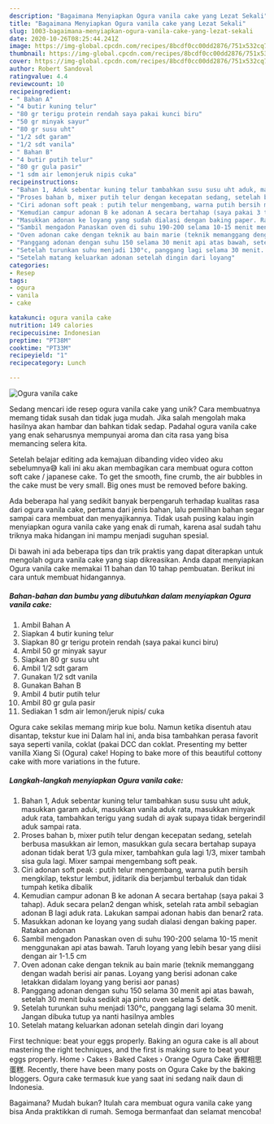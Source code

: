 ```yaml
---
description: "Bagaimana Menyiapkan Ogura vanila cake yang Lezat Sekali"
title: "Bagaimana Menyiapkan Ogura vanila cake yang Lezat Sekali"
slug: 1003-bagaimana-menyiapkan-ogura-vanila-cake-yang-lezat-sekali
date: 2020-10-26T08:25:44.241Z
image: https://img-global.cpcdn.com/recipes/8bcdf0cc00dd2876/751x532cq70/ogura-vanila-cake-foto-resep-utama.jpg
thumbnail: https://img-global.cpcdn.com/recipes/8bcdf0cc00dd2876/751x532cq70/ogura-vanila-cake-foto-resep-utama.jpg
cover: https://img-global.cpcdn.com/recipes/8bcdf0cc00dd2876/751x532cq70/ogura-vanila-cake-foto-resep-utama.jpg
author: Robert Sandoval
ratingvalue: 4.4
reviewcount: 10
recipeingredient:
- " Bahan A"
- "4 butir kuning telur"
- "80 gr terigu protein rendah saya pakai kunci biru"
- "50 gr minyak sayur"
- "80 gr susu uht"
- "1/2 sdt garam"
- "1/2 sdt vanila"
- " Bahan B"
- "4 butir putih telur"
- "80 gr gula pasir"
- "1 sdm air lemonjeruk nipis cuka"
recipeinstructions:
- "Bahan 1, Aduk sebentar kuning telur tambahkan susu susu uht aduk, masukkan garam aduk, masukkan vanila aduk rata, masukkan minyak aduk rata, tambahkan terigu yang sudah di ayak supaya tidak bergerindil aduk sampai rata."
- "Proses bahan b, mixer putih telur dengan kecepatan sedang, setelah berbusa masukkan air lemon, masukkan gula secara bertahap supaya adonan tidak berat 1/3 gula mixer, tambahkan gula lagi 1/3, mixer tambah sisa gula lagi. Mixer sampai mengembang soft peak."
- "Ciri adonan soft peak : putih telur mengembang, warna putih bersih mengkilap, tekstur lembut, jiditarik dia berjambul terbaluk dan tidak tumpah ketika dibalik"
- "Kemudian campur adonan B ke adonan A secara bertahap (saya pakai 3 tahap). Aduk secara pelan2 dengan whisk, setelah rata ambil sebagian adonan B lagi aduk rata. Lakukan sampai adonan habis dan benar2 rata."
- "Masukkan adonan ke loyang yang sudah dialasi dengan baking paper. Ratakan adonan"
- "Sambil mengadon Panaskan oven di suhu 190-200 selama 10-15 menit menggunakan api atas bawah. Taruh loyang yang lebih besar yang diisi dengan air 1-1.5 cm"
- "Oven adonan cake dengan teknik au bain marie (teknik memanggang dengan wadah berisi air panas. Loyang yang berisi adonan cake letakkan didalam loyang yang berisi aor panas)"
- "Panggang adonan dengan suhu 150 selama 30 menit api atas bawah, setelah 30 menit buka sedikit aja pintu oven selama 5 detik."
- "Setelah turunkan suhu menjadi 130°c, panggang lagi selama 30 menit. Jangan dibuka tutup ya nanti hasilnya ambles"
- "Setelah matang keluarkan adonan setelah dingin dari loyang"
categories:
- Resep
tags:
- ogura
- vanila
- cake

katakunci: ogura vanila cake 
nutrition: 149 calories
recipecuisine: Indonesian
preptime: "PT38M"
cooktime: "PT33M"
recipeyield: "1"
recipecategory: Lunch

---
```



![Ogura vanila cake](https://img-global.cpcdn.com/recipes/8bcdf0cc00dd2876/751x532cq70/ogura-vanila-cake-foto-resep-utama.jpg)

Sedang mencari ide resep ogura vanila cake yang unik? Cara membuatnya memang tidak susah dan tidak juga mudah. Jika salah mengolah maka hasilnya akan hambar dan bahkan tidak sedap. Padahal ogura vanila cake yang enak seharusnya mempunyai aroma dan cita rasa yang bisa memancing selera kita.

Setelah belajar editing ada kemajuan dibanding video video aku sebelumnya😅 kali ini aku akan membagikan cara membuat ogura cotton soft cake / japanese cake. To get the smooth, fine crumb, the air bubbles in the cake must be very small. Big ones must be removed before baking.

Ada beberapa hal yang sedikit banyak berpengaruh terhadap kualitas rasa dari ogura vanila cake, pertama dari jenis bahan, lalu pemilihan bahan segar sampai cara membuat dan menyajikannya. Tidak usah pusing kalau ingin menyiapkan ogura vanila cake yang enak di rumah, karena asal sudah tahu triknya maka hidangan ini mampu menjadi suguhan spesial.


Di bawah ini ada beberapa tips dan trik praktis yang dapat diterapkan untuk mengolah ogura vanila cake yang siap dikreasikan. Anda dapat menyiapkan Ogura vanila cake memakai 11 bahan dan 10 tahap pembuatan. Berikut ini cara untuk membuat hidangannya.

<!--inarticleads1-->

##### Bahan-bahan dan bumbu yang dibutuhkan dalam menyiapkan Ogura vanila cake:

1. Ambil  Bahan A
1. Siapkan 4 butir kuning telur
1. Siapkan 80 gr terigu protein rendah (saya pakai kunci biru)
1. Ambil 50 gr minyak sayur
1. Siapkan 80 gr susu uht
1. Ambil 1/2 sdt garam
1. Gunakan 1/2 sdt vanila
1. Gunakan  Bahan B
1. Ambil 4 butir putih telur
1. Ambil 80 gr gula pasir
1. Sediakan 1 sdm air lemon/jeruk nipis/ cuka


Ogura cake sekilas memang mirip kue bolu. Namun ketika disentuh atau disantap, tekstur kue ini Dalam hal ini, anda bisa tambahkan perasa favorit saya seperti vanila, coklat (pakai DCC dan coklat. Presenting my better vanilla Xiang Si (Ogura) cake! Hoping to bake more of this beautiful cottony cake with more variations in the future. 

<!--inarticleads2-->

##### Langkah-langkah menyiapkan Ogura vanila cake:

1. Bahan 1, Aduk sebentar kuning telur tambahkan susu susu uht aduk, masukkan garam aduk, masukkan vanila aduk rata, masukkan minyak aduk rata, tambahkan terigu yang sudah di ayak supaya tidak bergerindil aduk sampai rata.
1. Proses bahan b, mixer putih telur dengan kecepatan sedang, setelah berbusa masukkan air lemon, masukkan gula secara bertahap supaya adonan tidak berat 1/3 gula mixer, tambahkan gula lagi 1/3, mixer tambah sisa gula lagi. Mixer sampai mengembang soft peak.
1. Ciri adonan soft peak : putih telur mengembang, warna putih bersih mengkilap, tekstur lembut, jiditarik dia berjambul terbaluk dan tidak tumpah ketika dibalik
1. Kemudian campur adonan B ke adonan A secara bertahap (saya pakai 3 tahap). Aduk secara pelan2 dengan whisk, setelah rata ambil sebagian adonan B lagi aduk rata. Lakukan sampai adonan habis dan benar2 rata.
1. Masukkan adonan ke loyang yang sudah dialasi dengan baking paper. Ratakan adonan
1. Sambil mengadon Panaskan oven di suhu 190-200 selama 10-15 menit menggunakan api atas bawah. Taruh loyang yang lebih besar yang diisi dengan air 1-1.5 cm
1. Oven adonan cake dengan teknik au bain marie (teknik memanggang dengan wadah berisi air panas. Loyang yang berisi adonan cake letakkan didalam loyang yang berisi aor panas)
1. Panggang adonan dengan suhu 150 selama 30 menit api atas bawah, setelah 30 menit buka sedikit aja pintu oven selama 5 detik.
1. Setelah turunkan suhu menjadi 130°c, panggang lagi selama 30 menit. Jangan dibuka tutup ya nanti hasilnya ambles
1. Setelah matang keluarkan adonan setelah dingin dari loyang


First technique: beat your eggs properly. Baking an ogura cake is all about mastering the right techniques, and the first is making sure to beat your eggs properly. Home › Cakes › Baked Cakes › Orange Ogura Cake 香橙相思蛋糕. Recently, there have been many posts on Ogura Cake by the baking bloggers. Ogura cake termasuk kue yang saat ini sedang naik daun di Indonesia. 

Bagaimana? Mudah bukan? Itulah cara membuat ogura vanila cake yang bisa Anda praktikkan di rumah. Semoga bermanfaat dan selamat mencoba!
